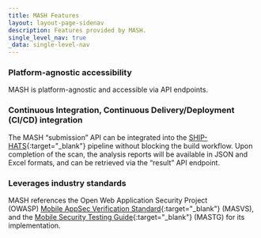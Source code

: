 ```yaml
---
title: MASH Features
layout: layout-page-sidenav
description: Features provided by MASH.
single_level_nav: true
_data: single-level-nav
---
```


### Platform-agnostic accessibility
MASH is platform-agnostic and accessible via API endpoints.

### Continuous Integration, Continuous Delivery/Deployment (CI/CD) integration
The MASH “submission” API can be integrated into the [SHIP-HATS](/products/categories/devops/ship-hats/overview){:target="_blank"} pipeline without blocking the build workflow. Upon completion of the scan, the analysis reports will be available in JSON and Excel formats, and can be retrieved via the “result” API endpoint.

### Leverages industry standards
MASH references the Open Web Application Security Project (OWASP) [Mobile AppSec Verification Standard](https://mas.owasp.org/MASVS/){:target="_blank"} (MASVS), and the [Mobile Security Testing Guide](https://mas.owasp.org/MASTG/){:target="_blank"} (MASTG) for its implementation.

